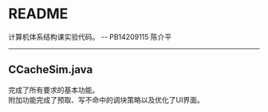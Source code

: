 README
==========================
计算机体系结构课实验代码。 -- PB14209115 陈介平
****


CCacheSim.java
----------
完成了所有要求的基本功能。  
附加功能完成了预取、写不命中的调块策略以及优化了UI界面。  
